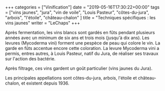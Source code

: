 +++
categories = ["Vinification"]
date = "2019-05-16T17:30:22+00:00"
tags = ["vins jaunes", "jura", "vin de voile", "Louis Pasteur", "côtes-du-jura", "arbois", "l'étoile", "château-chalon" ]
title = "Techniques spécifiques : les vins jaunes"
writer = "LeChaps"
+++

Après fermentation, les vins blancs sont gardés en fûts pendant plusieurs années avec un minimum de six ans et trois mois (jusqu'à dix ans). Les levures (Mycoderma vini) forment une pespèce de peau qui colore le vin. La garde en fûts accentue encore cette coloration. La levure Mycoderma vini a permis, entres autres, à Louis Pasteur, natif du Jura, de réaliser ses travaux sur l'action des bactérie.  

Après filtrage, ces vins gardent un goût particulier (vins jaunes du Jura).  

Les principales appellations sont côtes-du-jura, arbois, l'étoile et château-chalon, et existent depuis 1936.